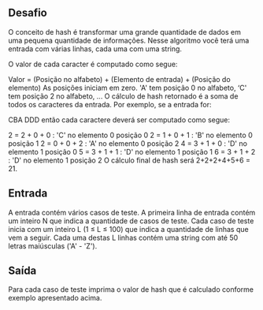 ## Desafio

O conceito de hash é transformar uma grande quantidade de dados em uma
pequena quantidade de informações. Nesse algoritmo você terá uma entrada com
várias linhas, cada uma com uma string.

O valor de cada caracter é computado como segue:

Valor = (Posição no alfabeto) + (Elemento de entrada) + (Posição do elemento)
As posições iniciam em zero. 'A' tem posição 0 no alfabeto, ‘C' tem posição 2
no alfabeto, ... O cálculo de hash retornado é a soma de todos os caracteres
da entrada. Por exemplo, se a entrada for:

CBA
DDD
então cada caractere deverá ser computado como segue:

2 = 2 + 0 + 0 : 'C' no elemento 0 posição 0
2 = 1 + 0 + 1 : 'B' no elemento 0 posição 1
2 = 0 + 0 + 2 : 'A' no elemento 0 posição 2
4 = 3 + 1 + 0 : 'D' no elemento 1 posição 0
5 = 3 + 1 + 1 : 'D' no elemento 1 posição 1
6 = 3 + 1 + 2 : 'D' no elemento 1 posição 2
O cálculo final de hash será 2+2+2+4+5+6 = 21.

## Entrada

A entrada contém vários casos de teste. A primeira linha de entrada contém um
inteiro N que indica a quantidade de casos de teste. Cada caso de teste inicia
com um inteiro L (1 ≤ L ≤ 100) que indica a quantidade de linhas que vem a
seguir. Cada uma destas L linhas contém uma string com até 50 letras maiúsculas
('A' - 'Z').

## Saída

Para cada caso de teste imprima o valor de hash que é calculado conforme 
 exemplo apresentado acima.